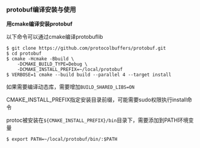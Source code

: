 ### protobuf编译安装与使用

**用cmake编译安装protobuf**

以下命令可以通过cmake编译protobuflib

```
$ git clone https://github.com/protocolbuffers/protobuf.git
$ cd protobuf 
$ cmake -Hcmake -Bbuild \
    -DCMAKE_BUILD_TYPE=Debug \
    -DCMAKE_INSTALL_PREFIX=~/local/protobuf
$ VERBOSE=1 cmake --build build --parallel 4 --target install
```

如果需要编译动态库，需要增加`BUILD_SHARED_LIBS=ON`

CMAKE_INSTALL_PREFIX指定安装目录前缀，可能需要sudo权限执行install命令

protoc被安装在`${CMAKE_INSTALL_PREFIX}/bin`目录下，需要添加到PATH环境变量

```
$ export PATH=~/local/protobuf/bin/:$PATH
```
